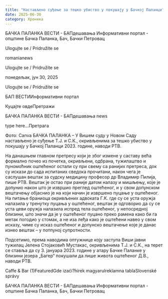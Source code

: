 ```yaml
---
title: "Настављено суђење за тешко убиство у покушају у Бачкој Паланци"
date: 2025-06-30
category: Хроника
---
```


БАЧКА ПАЛАНКА ВЕСТИ - БАПдешавања Информативни портал - општине Бачка Паланка, Бач, Бачки Петровац

Ulogujte se / Pridružite se

romanianews

Ulogujte se / Pridružite se

понедељак, јун 30, 2025

Ulogujte se / Pridružite se

БАП ВЕСТИИнформативни портал

Куцајте овдеПретражи

БАЧКА ПАЛАНКА ВЕСТИ - БАПдешавања news

type here...Претрага

Фото: Canva
            БАЧКА ПАЛАНКА – У Вишем суду у Новом Саду настављено је суђење Т.J. и С.К., окривљенима за тешко убиство у покушају у Бачкој Паланци 2023. године, наводи РТВ.

На данашњем главном претресу који је због измене у саставу већа формално почео из почетка, окривљени, одбрана, тужилаштво и пуномоћник оштећеног остали су при свему са ранијих претреса, док су искази до сада испитаних сведока прочитани, након чега је саслушан вештак за судску медицину професор др Владимир Пилија, пише РТВ.
Вештак је остао при раније датом налазу и мишљењу, које је допунио након што је извршио преглед оштећеног, и у свом допунском вештачењу објаснио је на који начин је извршено пуцање у оштећеног.
На питање браниоца окривљених адвоката Г.К. где су се уста оружја налазила у тренутку пуцања у оштећеног, вештак је одговорио да су се уста цеви оружја налазила испред тела оштећеног, у непосредној близини, што значи да је у оштећеног пуцано преко рамена како би га метак погодио у стомак, а не иза леђа како је оштећени навео у свом исказу, чиме су исказ оштећеног и допунско вештачење које је данас изнео вештак – у потпуној супротности.


Подсетимо, према наводима оптужнице коју заступа Виши јавни тужилац Јелена Стојаковић Мустакас, окривљенима Т.Ј. и С.К., на терет се ставља да су 3. јануара 2023. године у атару Бачке Паланке у близини језера „Багер“ покушали да лише живота оштећеног Д.В., наводи РТВ.

Caffe & Bar (1)FeaturedGde izaći?hírek magyarulreklamna tablaSlovenské správy

БАЧКА ПАЛАНКА ВЕСТИ - БАПдешавања Информативни портал - општине Бачка Паланка, Бач, Бачки Петровац
